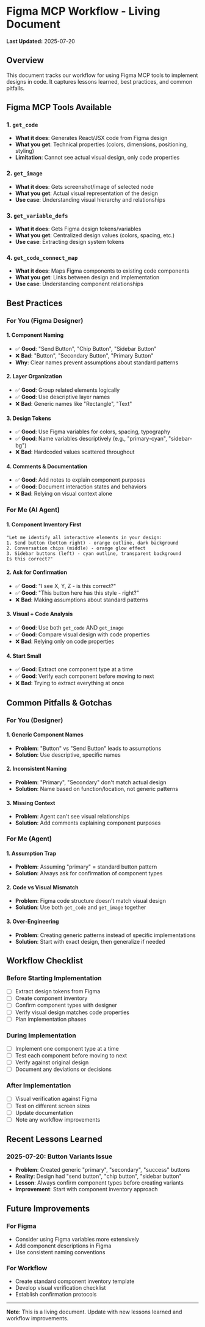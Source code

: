 # Figma MCP Workflow - Living Document

**Last Updated:** 2025-07-20

## Overview
This document tracks our workflow for using Figma MCP tools to implement designs in code. It captures lessons learned, best practices, and common pitfalls.

## Figma MCP Tools Available

### 1. `get_code`
- **What it does**: Generates React/JSX code from Figma design
- **What you get**: Technical properties (colors, dimensions, positioning, styling)
- **Limitation**: Cannot see actual visual design, only code properties

### 2. `get_image` 
- **What it does**: Gets screenshot/image of selected node
- **What you get**: Actual visual representation of the design
- **Use case**: Understanding visual hierarchy and relationships

### 3. `get_variable_defs`
- **What it does**: Gets Figma design tokens/variables
- **What you get**: Centralized design values (colors, spacing, etc.)
- **Use case**: Extracting design system tokens

### 4. `get_code_connect_map`
- **What it does**: Maps Figma components to existing code components
- **What you get**: Links between design and implementation
- **Use case**: Understanding component relationships

## Best Practices

### For You (Figma Designer)

#### 1. **Component Naming**
- ✅ **Good**: "Send Button", "Chip Button", "Sidebar Button"
- ❌ **Bad**: "Button", "Secondary Button", "Primary Button"
- **Why**: Clear names prevent assumptions about standard patterns

#### 2. **Layer Organization**
- ✅ **Good**: Group related elements logically
- ✅ **Good**: Use descriptive layer names
- ❌ **Bad**: Generic names like "Rectangle", "Text"

#### 3. **Design Tokens**
- ✅ **Good**: Use Figma variables for colors, spacing, typography
- ✅ **Good**: Name variables descriptively (e.g., "primary-cyan", "sidebar-bg")
- ❌ **Bad**: Hardcoded values scattered throughout

#### 4. **Comments & Documentation**
- ✅ **Good**: Add notes to explain component purposes
- ✅ **Good**: Document interaction states and behaviors
- ❌ **Bad**: Relying on visual context alone

### For Me (AI Agent)

#### 1. **Component Inventory First**
```
"Let me identify all interactive elements in your design:
1. Send button (bottom right) - orange outline, dark background
2. Conversation chips (middle) - orange glow effect  
3. Sidebar buttons (left) - cyan outline, transparent background
Is this correct?"
```

#### 2. **Ask for Confirmation**
- ✅ **Good**: "I see X, Y, Z - is this correct?"
- ✅ **Good**: "This button here has this style - right?"
- ❌ **Bad**: Making assumptions about standard patterns

#### 3. **Visual + Code Analysis**
- ✅ **Good**: Use both `get_code` AND `get_image`
- ✅ **Good**: Compare visual design with code properties
- ❌ **Bad**: Relying only on code properties

#### 4. **Start Small**
- ✅ **Good**: Extract one component type at a time
- ✅ **Good**: Verify each component before moving to next
- ❌ **Bad**: Trying to extract everything at once

## Common Pitfalls & Gotchas

### For You (Designer)

#### 1. **Generic Component Names**
- **Problem**: "Button" vs "Send Button" leads to assumptions
- **Solution**: Use descriptive, specific names

#### 2. **Inconsistent Naming**
- **Problem**: "Primary", "Secondary" don't match actual design
- **Solution**: Name based on function/location, not generic patterns

#### 3. **Missing Context**
- **Problem**: Agent can't see visual relationships
- **Solution**: Add comments explaining component purposes

### For Me (Agent)

#### 1. **Assumption Trap**
- **Problem**: Assuming "primary" = standard button pattern
- **Solution**: Always ask for confirmation of component types

#### 2. **Code vs Visual Mismatch**
- **Problem**: Figma code structure doesn't match visual design
- **Solution**: Use both `get_code` and `get_image` together

#### 3. **Over-Engineering**
- **Problem**: Creating generic patterns instead of specific implementations
- **Solution**: Start with exact design, then generalize if needed

## Workflow Checklist

### Before Starting Implementation
- [ ] Extract design tokens from Figma
- [ ] Create component inventory
- [ ] Confirm component types with designer
- [ ] Verify visual design matches code properties
- [ ] Plan implementation phases

### During Implementation
- [ ] Implement one component type at a time
- [ ] Test each component before moving to next
- [ ] Verify against original design
- [ ] Document any deviations or decisions

### After Implementation
- [ ] Visual verification against Figma
- [ ] Test on different screen sizes
- [ ] Update documentation
- [ ] Note any workflow improvements

## Recent Lessons Learned

### 2025-07-20: Button Variants Issue
- **Problem**: Created generic "primary", "secondary", "success" buttons
- **Reality**: Design had "send button", "chip button", "sidebar button"
- **Lesson**: Always confirm component types before creating variants
- **Improvement**: Start with component inventory approach

## Future Improvements

### For Figma
- Consider using Figma variables more extensively
- Add component descriptions in Figma
- Use consistent naming conventions

### For Workflow
- Create standard component inventory template
- Develop visual verification checklist
- Establish confirmation protocols

---

**Note**: This is a living document. Update with new lessons learned and workflow improvements. 